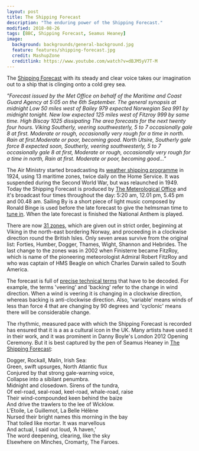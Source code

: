 ```yaml
---
layout: post
title: The Shipping Forecast
description: "The enduring power of the Shipping Forecast."
modified: 2018-08-26
tags: [BBC, Shipping Forecast, Seamus Heaney]
image:
  background: backgrounds/general-background.jpg
  feature: features/shipping-forecast.jpg
  credit: MashupZone
  creditlink: https://www.youtube.com/watch?v=dBJM5yV7T-M
---
```


The [Shipping Forecast](https://www.bbc.co.uk/programmes/b006qfvv) with its steady and clear voice takes our imagination out to a ship that is clinging onto a cold grey sea.

<div class="quotewrapper">
<p><i>
"Forecast issued by the Met Office on behalf of the Maritime and Coast Guard Agency at 5:05
on the 6th September. The general synopsis at midnight
Low 50 miles west of Bailey 979 expected Norwegian Sea 991 by midnight tonight.
New low expected 125 miles west of Fitzroy 999 by same time. High Biscay 1025 dissipating
The area forecasts for the next twenty four hours. Viking
Southerly, veering southwesterly, 5 to 7 occasionally gale 8 at first.
Moderate or rough, occasionally very rough for a time in north.
Rain at first.Moderate or poor, becoming good.
North Utsire, Southerly gale force 8 expected soon, Southerly, veering southwesterly,
5 to 7 occasionally gale 8 at first, Moderate or rough, occasionally very rough for a time in north, Rain at first. Moderate or poor, becoming good..."
</i></p>
</div>

The Air Ministry started broadcasting its [weather shipping programme](https://www.metoffice.gov.uk/learning/weather-and-history/shipping-forecast-history) in 1924, using 13 maritime zones, twice daily on the Home Service. It was suspended during the Second World War, but was relaunched in 1949. Today the Shipping Forecast is produced by [The Meterological Office](https://www.metoffice.gov.uk/public/weather/marine-shipping-forecast) and it's broadcast four times throughout the day: 5:20 am, 12.01 pm, 5.45 pm and 00.48 am. Sailing By is a short piece of light music composed by Ronald Binge is used before the late forecast to give the helmsman time to [tune in](https://www.youtube.com/watch?v=dFdas-kMF74). When the late forecast is finished the National Anthem is played.

There are now [31 zones](https://www.bbc.co.uk/weather/coast_and_sea/shipping_forecast), which are given out in strict order, beginning at Viking in the north-east bordering Norway, and proceeding in a clockwise direction round the British Isles. Only seven areas survive from the original list: Forties, Humber, Dogger, Thames, Wight, Shannon and Hebrides. The last change to the zones was in 2002 when Finisterre became FitzRoy, which is name of the pioneering meteorologist Admiral Robert FitzRoy and who was captain of HMS Beagle on which Charles Darwin sailed to South America.

The forecast is full of [precise technical terms](https://www.metoffice.gov.uk/guide/weather/marine/glossary) that have to be decoded. For example, the terms 'veering' and
'backing' refer to the change in wind direction. When a wind is veering it is changing in a clockwise
direction, whereas backing is anti-clockwise direction. Also, 'variable' means winds of less than force 4 that are changing by 90 degrees and 'cyclonic' means there will be considerable change.

The rhythmic, measured pace with which the Shipping Forecast is recorded has ensured that it is a as a cultural icon in the UK. Many artists have used it in their work, and it was prominent in Danny Boyle's London 2012 Opening Ceremony. But it is best captured by the pen of Seamus Heaney in [The Shipping Forecast](https://commonorgarden.tumblr.com/post/3959869069/the-shipping-forecast-by-seamus-heaney):

<div class="poemwrapper">
<p>
Dogger, Rockall, Malin, Irish Sea: <br />
Green, swift upsurges, North Atlantic flux <br />
Conjured by that strong gale-warning voice, <br />
Collapse into a sibilant penumbra. <br />
Midnight and closedown. Sirens of the tundra, <br />
Of eel-road, seal-road, keel-road, whale-road, raise <br />
Their wind-compounded keen behind the baize <br />
And drive the trawlers to the lee of Wicklow. <br />
L’Etoile, Le Guillemot, La Belle Hélène <br />
Nursed their bright names this morning in the bay <br />
That toiled like mortar. It was marvellous <br />
And actual, I said out loud, ‘A haven,’ <br />
The word deepening, clearing, like the sky <br />
Elsewhere on Minches, Cromarty, The Faroes. <br />
</p>
</div>
